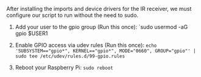 After installing the imports and device drivers for the IR receiver, we must configure our script to run without the need to sudo.

1. Add your user to the gpio group (Run this once):
`sudo usermod -aG gpio $USER1

2. Enable GPIO access via udev rules (Run this once):
`echo 'SUBSYSTEM=="gpio*", KERNEL=="gpio*", MODE="0660", GROUP="gpio"' | sudo tee /etc/udev/rules.d/99-gpio.rules`

3. Reboot your Raspberry Pi:
`sudo reboot`